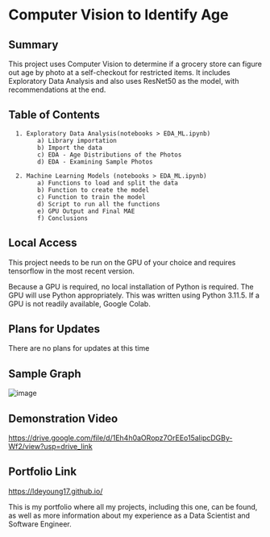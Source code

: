 # Computer Vision to Identify Age

<h2>Summary</h2>

This project uses Computer Vision to determine if a grocery store can figure out age by photo at a self-checkout for restricted items. It includes Exploratory Data Analysis and also uses ResNet50 as the model, with recommendations at the end.

<h2>Table of Contents</h2>

      1. Exploratory Data Analysis(notebooks > EDA_ML.ipynb)
            a) Library importation
            b) Import the data
            c) EDA - Age Distributions of the Photos
            d) EDA - Examining Sample Photos
      
      2. Machine Learning Models (notebooks > EDA_ML.ipynb)
            a) Functions to load and split the data
            b) Function to create the model
            c) Function to train the model
            d) Script to run all the functions
            e) GPU Output and Final MAE
            f) Conclusions

<h2>Local Access</h2>

This project needs to be run on the GPU of your choice and requires tensorflow in the most recent version.

Because a GPU is required, no local installation of Python is required. The GPU will use Python appropriately. This was written using Python 3.11.5. If a GPU is not readily available, Google Colab. 

<h2>Plans for Updates</h2>

There are no plans for updates at this time

<h2>Sample Graph</h2>

![image](https://github.com/LDeYoung17/good-seed/assets/70500225/0421c3cc-ea34-4b0a-aba7-4221ac15eadb)

<h2>Demonstration Video</h2>

https://drive.google.com/file/d/1Eh4h0aORopz7OrEEo15alipcDGBy-Wf2/view?usp=drive_link

<h2>Portfolio Link</h2>

https://ldeyoung17.github.io/

This is my portfolio where all my projects, including this one, can be found, as well as more information about my experience as a Data Scientist and Software Engineer.


